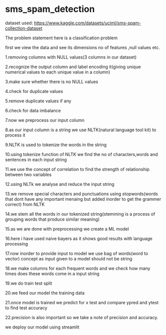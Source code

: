 # sms_spam_detection
dataset used: https://www.kaggle.com/datasets/uciml/sms-spam-collection-dataset

The problem statement here is a classification problem

first we view the data and see its dimensions no of features ,null values etc.

1.removing columns with NULL values(3 columns in our dataset)

2.recognize the output column and label encoding it(giving unique numerical values to each unique value in a column)

3.make sure whether there is no NULL values

4.check for duplicate values

5.remove duplicate values if any

6.check for data imbalance

7.now we preprocess our input column

8.as our input column is a string we use NLTK(natural language tool kit) to process it

9.NLTK is used to tokenize the words in the string

10.using tokenize function of NLTK we find the no of characters,words and sentences in each input string

11.we use the concept of correlation to find the strength of relationship between two variables

12.using NLTk we analyse and reduce the input string

13.we remove special characters and punctuations using stopwords(words that dont have any important menaing but added inorder to get the grammer correct) from NLTK

14.we stem all the words in our tokenized string(stemming is a process of grouping words that produce similar meaning)

15.as we are done with preprocessing we create a ML model

16.here i have used naive bayers as it shows good results with language processing

17.now inorder to provide input to model we use bag of words(word to vector) concept as input given to a model should not be string

18.we make columns for each frequent words and we check how many times does these words come in a input string

19.we do train test split

20.we feed our model the training data

21.once model is trained we predict for x test and compare ypred and ytest to find test accuracy

22.precision is also important so we take a note of precision and accuracy.

we deploy our model using streamlit
